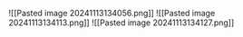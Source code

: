 ![[Pasted image 20241113134056.png]]
![[Pasted image 20241113134113.png]]
![[Pasted image 20241113134127.png]]